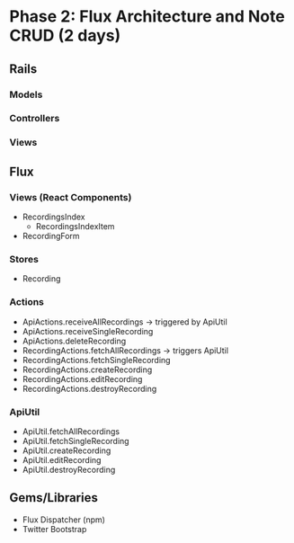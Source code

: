 # Phase 2: Flux Architecture and Note CRUD (2 days)

## Rails
### Models

### Controllers

### Views

## Flux
### Views (React Components)
* RecordingsIndex
  - RecordingsIndexItem
* RecordingForm

### Stores
* Recording

### Actions
* ApiActions.receiveAllRecordings -> triggered by ApiUtil
* ApiActions.receiveSingleRecording
* ApiActions.deleteRecording
* RecordingActions.fetchAllRecordings -> triggers ApiUtil
* RecordingActions.fetchSingleRecording
* RecordingActions.createRecording
* RecordingActions.editRecording
* RecordingActions.destroyRecording

### ApiUtil
* ApiUtil.fetchAllRecordings
* ApiUtil.fetchSingleRecording
* ApiUtil.createRecording
* ApiUtil.editRecording
* ApiUtil.destroyRecording

## Gems/Libraries
* Flux Dispatcher (npm)
* Twitter Bootstrap

